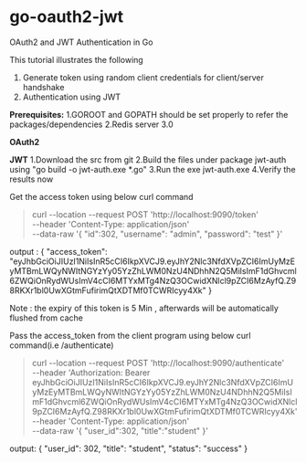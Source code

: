 # go-oauth2-jwt
OAuth2 and JWT Authentication in Go


This tutorial illustrates the following
1. Generate token using random client credentials for client/server handshake
2. Authentication using JWT

**Prerequisites:**
1.GOROOT and GOPATH should be set properly to refer the packages/dependencies
2.Redis server 3.0 

**OAuth2**


**JWT**
1.Download the src from git 
2.Build the files under package jwt-auth using "go build -o jwt-auth.exe *.go"
3.Run the exe jwt-auth.exe 
4.Verify the results now

Get the access token using below curl command 
> curl --location --request POST 'http://localhost:9090/token' \
--header 'Content-Type: application/json' \
--data-raw '{
    "id":302,
    "username": "admin",
    "password": "test"
}'

output :
{
    "access_token": "eyJhbGciOiJIUzI1NiIsInR5cCI6IkpXVCJ9.eyJhY2Nlc3NfdXVpZCI6ImUyMzEyMTBmLWQyNWItNGYzYy05YzZhLWM0NzU4NDhhN2Q5MiIsImF1dGhvcml6ZWQiOnRydWUsImV4cCI6MTYxMTg4NzQ3OCwidXNlcl9pZCI6MzAyfQ.Z98RKXr1bl0UwXGtmFufirimQtXDTMf0TCWRIcyy4Xk"
}

Note : the expiry of this token is 5 Min , afterwards will be automatically flushed from cache

Pass the access_token from the client program using below curl command(i.e /authenticate) 
> curl --location --request POST 'http://localhost:9090/authenticate' \
--header 'Authorization: Bearer eyJhbGciOiJIUzI1NiIsInR5cCI6IkpXVCJ9.eyJhY2Nlc3NfdXVpZCI6ImUyMzEyMTBmLWQyNWItNGYzYy05YzZhLWM0NzU4NDhhN2Q5MiIsImF1dGhvcml6ZWQiOnRydWUsImV4cCI6MTYxMTg4NzQ3OCwidXNlcl9pZCI6MzAyfQ.Z98RKXr1bl0UwXGtmFufirimQtXDTMf0TCWRIcyy4Xk' \
--header 'Content-Type: application/json' \
--data-raw '{
    "user_id":302,
    "title":"student"
}'

output:
{
    "user_id": 302,
    "title": "student",
    "status": "success"
}
